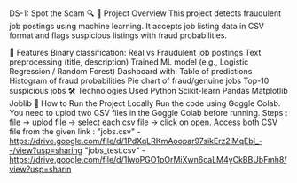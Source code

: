 DS-1: Spot the Scam 🔍
📌 Project Overview
This project detects fraudulent job postings using machine learning. It accepts job listing data in CSV format and flags suspicious listings with fraud probabilities.

🧠 Features
Binary classification: Real vs Fraudulent job postings
Text preprocessing (title, description)
Trained ML model (e.g., Logistic Regression / Random Forest)
Dashboard with:
Table of predictions
Histogram of fraud probabilities
Pie chart of fraud/genuine jobs
Top-10 suspicious jobs
🛠️ Technologies Used
Python
Scikit-learn
Pandas
Matplotlib
Joblib
🚀 How to Run the Project Locally
Run the code using Goggle Colab.
You need to uplod two CSV files in the Goggle Colab before running.
Steps : file -> uplod file -> select each csv file -> click on open.
Access both CSV file from the given link :
"jobs.csv" - https://drive.google.com/file/d/1PdXqLRKmAoopar97sikErz2iMqEbI_--/view?usp=sharing
"jobs_test.csv" - https://drive.google.com/file/d/1lwoPGO1pOrMiXwn6caLM4yCkBBUbFmh8/view?usp=sharin

